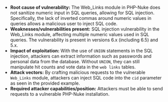 - **Root cause of vulnerability:** The Web_Links module in PHP-Nuke does not sanitize numeric input in SQL queries, allowing for SQL injection. Specifically, the lack of inverted commas around numeric values in queries allows a malicious user to inject SQL code.
- **Weaknesses/vulnerabilities present:** SQL injection vulnerability in the Web_Links module, affecting multiple numeric values used in SQL queries. The vulnerability is present in versions 6.x (including 6.5) and 5.x.
- **Impact of exploitation:** With the use of `UNION` statements in the SQL injection, attackers can extract information such as passwords and personal data from the database. Without `UNION`, they can still manipulate hit counts and vote data in the `web links` tables.
- **Attack vectors:** By crafting malicious requests to the vulnerable `Web_Links` module, attackers can inject SQL code into the `cid` parameter as seen in the provided example.
- **Required attacker capabilities/position:** Attackers must be able to send requests to a vulnerable PHP-Nuke installation.
